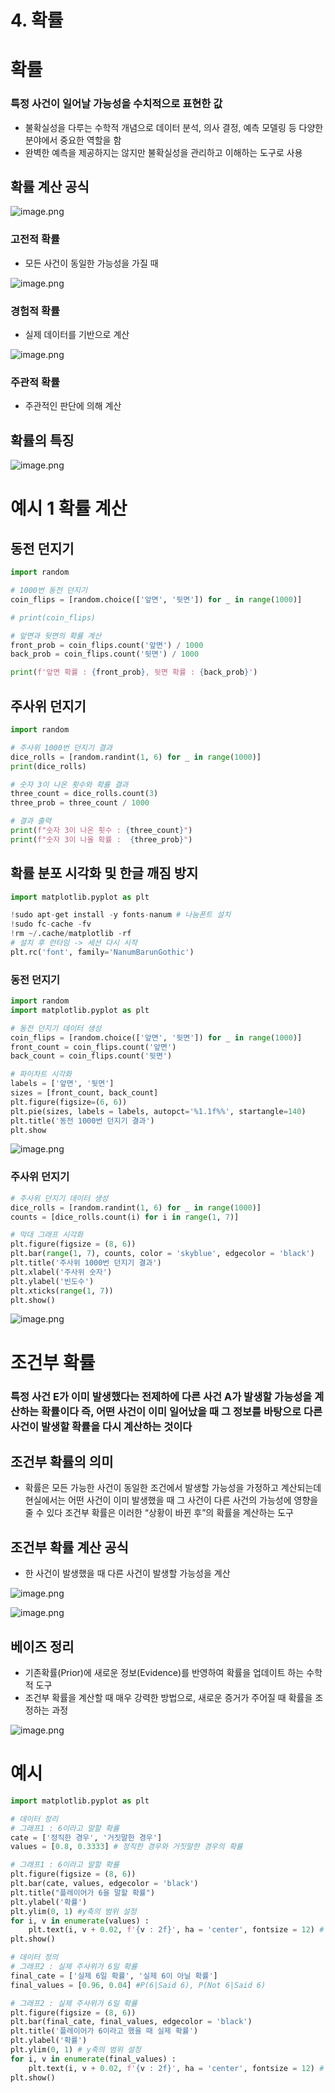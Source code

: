 # 4. 확률

# 확률

### 특정 사건이 일어날 가능성을 수치적으로 표현한 값

- 불확실성을 다루는 수학적 개념으로 데이터 분석, 의사 결정, 예측 모델링 등
다양한 분야에서 중요한 역할을 함
- 완벽한 예측을 제공하지는 않지만 불확실성을 관리하고 이해하는 도구로 사용

## 확률 계산 공식

![image.png](image.png)

### 고전적 확률

- 모든 사건이 동일한 가능성을 가질 때

![image.png](image%201.png)

### 경험적 확률

- 실제 데이터를 기반으로 계산

![image.png](image%202.png)

### 주관적 확률

- 주관적인 판단에 의해 계산

## 확률의 특징

![image.png](image%203.png)

# 예시 1 확률 계산

## 동전 던지기

```python
import random

# 1000번 동전 던지기
coin_flips = [random.choice(['앞면', '뒷면']) for _ in range(1000)]

# print(coin_flips)

# 앞면과 뒷면의 확률 계산
front_prob = coin_flips.count('앞면') / 1000
back_prob = coin_flips.count('뒷면') / 1000

print(f'앞면 확률 : {front_prob}, 뒷면 확률 : {back_prob}')
```

## 주사위 던지기

```python
import random

# 주사위 1000번 던지기 결과
dice_rolls = [random.randint(1, 6) for _ in range(1000)]
print(dice_rolls)

# 숫자 3이 나온 횟수와 확률 결과
three_count = dice_rolls.count(3)
three_prob = three_count / 1000

# 결과 출력
print(f"숫자 3이 나온 횟수 : {three_count}")
print(f"숫자 3이 나올 확률 :  {three_prob}")
```

## 확률 분포 시각화 및 한글 깨짐 방지

```python
import matplotlib.pyplot as plt

!sudo apt-get install -y fonts-nanum # 나눔폰트 설치
!sudo fc-cache -fv
!rm ~/.cache/matplotlib -rf
# 설치 후 런타임 -> 세션 다시 시작
plt.rc('font', family='NanumBarunGothic')
```

### 동전 던지기

```python
import random
import matplotlib.pyplot as plt

# 동전 던지기 데이터 생성
coin_flips = [random.choice(['앞면', '뒷면']) for _ in range(1000)]
front_count = coin_flips.count('앞면')
back_count = coin_flips.count('뒷면')

# 파이차트 시각화
labels = ['앞면', '뒷면']
sizes = [front_count, back_count]
plt.figure(figsize=(6, 6))
plt.pie(sizes, labels = labels, autopct='%1.1f%%', startangle=140)
plt.title('동전 1000번 던지기 결과')
plt.show
```

![image.png](image%204.png)

### 주사위 던지기

```python
# 주사위 던지기 데이터 생성
dice_rolls = [random.randint(1, 6) for _ in range(1000)]
counts = [dice_rolls.count(i) for i in range(1, 7)]

# 막대 그래프 시각화
plt.figure(figsize = (8, 6))
plt.bar(range(1, 7), counts, color = 'skyblue', edgecolor = 'black')
plt.title('주사위 1000번 던지기 결과')
plt.xlabel('주사위 숫자')
plt.ylabel('빈도수')
plt.xticks(range(1, 7))
plt.show()
```

![image.png](image%205.png)

# 조건부 확률

### 특정 사건 E가 이미 발생했다는 전제하에 다른 사건 A가 발생할 가능성을 계산하는 확률이다 즉, 어떤 사건이 이미 일어났을 때 그 정보를 바탕으로 다른 사건이 발생할 확률을 다시 계산하는 것이다

## 조건부 확률의 의미

- 확률은 모든 가능한 사건이 동일한 조건에서 발생할 가능성을 가정하고 계산되는데 
현실에서는 어떤 사건이 이미 발생했을 때 그 사건이 다른 사건의 가능성에 영향을 줄 수 있다
조건부 확률은 이러한 “상황이 바뀐 후”의 확률을 계산하는 도구

## 조건부 확률 계산 공식

- 한 사건이 발생했을 때 다른 사건이 발생할 가능성을 계산

![image.png](image%206.png)

![image.png](image%207.png)

## 베이즈 정리

- 기존확률(Prior)에 새로운 정보(Evidence)를 반영하여 확률을 업데이트 하는 수학적 도구
- 조건부 확률을 계산할 때 매우 강력한 방법으로, 새로운 증거가 주어질 때 확률을 조정하는 과정

![image.png](image%208.png)

# 예시

```python
import matplotlib.pyplot as plt

# 데이터 정리
# 그래프1 : 6이라고 말할 확률
cate = ['정직한 경우', '거짓말한 경우']
values = [0.8, 0.3333] # 정직한 경우와 거짓말한 경우의 확률

# 그래프1 : 6이라고 말할 확률
plt.figure(figsize = (8, 6))
plt.bar(cate, values, edgecolor = 'black')
plt.title("플레이어가 6을 말할 확률")
plt.ylabel('확률')
plt.ylim(0, 1) #y축의 범위 설정
for i, v in enumerate(values) : 
    plt.text(i, v + 0.02, f'{v : 2f}', ha = 'center', fontsize = 12) # 막대 위에 확률 표시
plt.show()

# 데이터 정의
# 그래프2 : 실제 주사위가 6일 확률
final_cate = ['실제 6일 확률', '실제 6이 아닐 확률']
final_values = [0.96, 0.04] #P(6|Said 6), P(Not 6|Said 6)

# 그래프2 : 실제 주사위가 6일 확률
plt.figure(figsize = (8, 6))
plt.bar(final_cate, final_values, edgecolor = 'black')
plt.title('플레이어가 6이라고 했을 때 실제 확률')
plt.ylabel('확률')
plt.ylim(0, 1) # y축의 범위 설정
for i, v in enumerate(final_values) : 
    plt.text(i, v + 0.02, f'{v : 2f}', ha = 'center', fontsize = 12) # 막대 위에 확률 표시
plt.show()
```